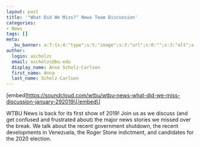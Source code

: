 ```yaml
---
layout: post
title: '"What Did We Miss?" News Team Discussion'
categories:
- News
tags: []
meta:
  _bu_banner: a:7:{s:4:"type";s:5:"image";s:3:"url";s:0:"";s:3:"alt";s:0:"";s:7:"post_id";s:0:"";s:4:"html";s:0:"";s:8:"position";s:12:"contentWidth";s:7:"caption";s:0:"";}
author:
  login: ascholzc
  email: ascholzc@bu.edu
  display_name: Anna Scholz-Carlson
  first_name: Anna
  last_name: Scholz-Carlson
---
```

\[embed\]https://soundcloud.com/wtbu/wtbu-news-what-did-we-miss-discussion-january-292019\[/embed\]

WTBU News is back for its first show of 2019! Join us as we discuss (and get confused and frustrated about) the major news stories we missed over the break. We talk about the recent government shutdown, the recent developments in Venezuela, the Roger Stone indictment, and candidates for the 2020 election.